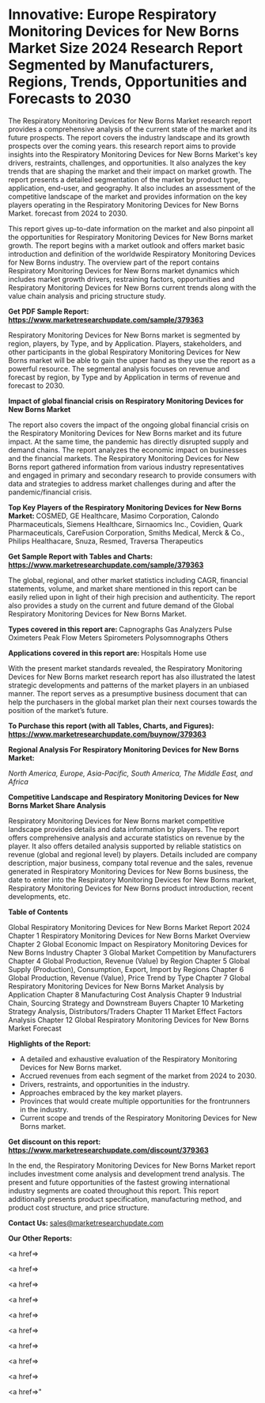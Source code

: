 # Innovative: Europe Respiratory Monitoring Devices for New Borns Market Size 2024 Research Report Segmented by Manufacturers, Regions, Trends, Opportunities and Forecasts to 2030

The Respiratory Monitoring Devices for New Borns Market research report provides a comprehensive analysis of the current state of the market and its future prospects. The report covers the industry landscape and its growth prospects over the coming years. this research report aims to provide insights into the Respiratory Monitoring Devices for New Borns Market's key drivers, restraints, challenges, and opportunities. It also analyzes the key trends that are shaping the market and their impact on market growth. The report presents a detailed segmentation of the market by product type, application, end-user, and geography. It also includes an assessment of the competitive landscape of the market and provides information on the key players operating in the Respiratory Monitoring Devices for New Borns Market. forecast from 2024 to 2030.

This report gives up-to-date information on the market and also pinpoint all the opportunities for Respiratory Monitoring Devices for New Borns market growth. The report begins with a market outlook and offers market basic introduction and definition of the worldwide Respiratory Monitoring Devices for New Borns industry. The overview part of the report contains Respiratory Monitoring Devices for New Borns market dynamics which includes market growth drivers, restraining factors, opportunities and Respiratory Monitoring Devices for New Borns current trends along with the value chain analysis and pricing structure study.

<strong><b>Get PDF Sample Report: <a href=https://www.marketresearchupdate.com/sample/379363>https://www.marketresearchupdate.com/sample/379363</a></b></strong>

Respiratory Monitoring Devices for New Borns market is segmented by region, players, by Type, and by Application. Players, stakeholders, and other participants in the global Respiratory Monitoring Devices for New Borns market will be able to gain the upper hand as they use the report as a powerful resource. The segmental analysis focuses on revenue and forecast by region, by Type and by Application in terms of revenue and forecast to 2030.

<strong><b>Impact of global financial crisis on Respiratory Monitoring Devices for New Borns Market</b></strong>

The report also covers the impact of the ongoing global financial crisis on the Respiratory Monitoring Devices for New Borns market and its future impact. At the same time, the pandemic has directly disrupted supply and demand chains. The report analyzes the economic impact on businesses and the financial markets. The Respiratory Monitoring Devices for New Borns report gathered information from various industry representatives and engaged in primary and secondary research to provide consumers with data and strategies to address market challenges during and after the pandemic/financial crisis.

<strong><b>Top Key Players of the Respiratory Monitoring Devices for New Borns Market:
</b></strong>COSMED, GE Healthcare, Masimo Corporation, Calondo Pharmaceuticals, Siemens Healthcare, Sirnaomics Inc., Covidien, Quark Pharmaceuticals, CareFusion Corporation, Smiths Medical, Merck & Co., Philips Healthacare, Snuza, Resmed, Traversa Therapeutics<strong><b>
</b></strong>

<strong><b>Get Sample Report with Tables and Charts: <a href=https://www.marketresearchupdate.com/sample/379363>https://www.marketresearchupdate.com/sample/379363</a></b></strong>

The global, regional, and other market statistics including CAGR, financial statements, volume, and market share mentioned in this report can be easily relied upon in light of their high precision and authenticity. The report also provides a study on the current and future demand of the Global Respiratory Monitoring Devices for New Borns Market.

<strong><b>Types covered in this report are:
</b></strong>Capnographs
Gas Analyzers
Pulse Oximeters
Peak Flow Meters
Spirometers
Polysomnographs
Others<strong><b>
</b></strong>

<strong><b>Applications covered in this report are:
</b></strong>Hospitals
Home use<strong><b>
</b></strong>

With the present market standards revealed, the Respiratory Monitoring Devices for New Borns market research report has also illustrated the latest strategic developments and patterns of the market players in an unbiased manner. The report serves as a presumptive business document that can help the purchasers in the global market plan their next courses towards the position of the market’s future.

<strong><b>To Purchase this report (with all Tables, Charts, and Figures): <a href=https://www.marketresearchupdate.com/buynow/379363>https://www.marketresearchupdate.com/buynow/379363</a></b></strong>

<strong><b>Regional Analysis For Respiratory Monitoring Devices for New Borns Market:</b></strong>

<em><i>North America, Europe, Asia-Pacific, South America, The Middle East, and Africa</i></em>

<strong><b>Competitive Landscape and Respiratory Monitoring Devices for New Borns Market Share Analysis</b></strong>

Respiratory Monitoring Devices for New Borns market competitive landscape provides details and data information by players. The report offers comprehensive analysis and accurate statistics on revenue by the player. It also offers detailed analysis supported by reliable statistics on revenue (global and regional level) by players. Details included are company description, major business, company total revenue and the sales, revenue generated in Respiratory Monitoring Devices for New Borns business, the date to enter into the Respiratory Monitoring Devices for New Borns market, Respiratory Monitoring Devices for New Borns product introduction, recent developments, etc.

<strong><b>Table of Contents</b></strong>

Global Respiratory Monitoring Devices for New Borns Market Report 2024
Chapter 1 Respiratory Monitoring Devices for New Borns Market Overview
Chapter 2 Global Economic Impact on Respiratory Monitoring Devices for New Borns Industry
Chapter 3 Global Market Competition by Manufacturers
Chapter 4 Global Production, Revenue (Value) by Region
Chapter 5 Global Supply (Production), Consumption, Export, Import by Regions
Chapter 6 Global Production, Revenue (Value), Price Trend by Type
Chapter 7 Global Respiratory Monitoring Devices for New Borns Market Analysis by Application
Chapter 8 Manufacturing Cost Analysis
Chapter 9 Industrial Chain, Sourcing Strategy and Downstream Buyers
Chapter 10 Marketing Strategy Analysis, Distributors/Traders
Chapter 11 Market Effect Factors Analysis
Chapter 12 Global Respiratory Monitoring Devices for New Borns Market Forecast

<strong><b>Highlights of the Report:</b></strong>

- A detailed and exhaustive evaluation of the Respiratory Monitoring Devices for New Borns market.
- Accrued revenues from each segment of the market from 2024 to 2030.
- Drivers, restraints, and opportunities in the industry.
- Approaches embraced by the key market players.
- Provinces that would create multiple opportunities for the frontrunners in the industry.
- Current scope and trends of the Respiratory Monitoring Devices for New Borns market.

<strong><b>Get discount on this report: <a href=https://www.marketresearchupdate.com/discount/379363>https://www.marketresearchupdate.com/discount/379363</a></b></strong>

In the end, the Respiratory Monitoring Devices for New Borns Market report includes investment come analysis and development trend analysis. The present and future opportunities of the fastest growing international industry segments are coated throughout this report. This report additionally presents product specification, manufacturing method, and product cost structure, and price structure.

<strong><b>Contact Us:
</b></strong>sales@marketresearchupdate.com

<strong>Our Other Reports:</strong>

<a href=></a>

<a href=></a>

<a href=></a>

<a href=></a>

<a href=></a>

<a href=></a>

<a href=></a>

<a href=></a>

<a href=></a>

<a href=></a>"

